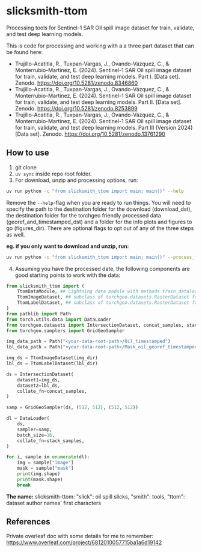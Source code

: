 # slicksmith-ttom
Processing tools for Sentinel-1 SAR Oil spill image dataset for train, validate, and test deep learning models.

This is code for processing and working with a a three part dataset that can be found here:

- Trujillo-Acatitla, R., Tuxpan-Vargas, J., Ovando-Vázquez, C., & Monterrubio-Martínez, E. (2024). Sentinel-1 SAR Oil spill image dataset for train, validate, and test deep learning models. Part I. [Data set]. Zenodo. https://doi.org/10.5281/zenodo.8346860
- Trujillo-Acatitla, R., Tuxpan-Vargas, J., Ovando-Vázquez, C., & Monterrubio-Martínez, E. (2024). Sentinel-1 SAR Oil spill image dataset for train, validate, and test deep learning models. Part II. [Data set]. Zenodo. https://doi.org/10.5281/zenodo.8253899
- Trujillo-Acatitla, R., Tuxpan-Vargas, J., Ovando-Vázquez, C., & Monterrubio-Martínez, E. (2024). Sentinel-1 SAR Oil spill image dataset for train, validate, and test deep learning models. Part III (Version 2024) [Data set]. Zenodo. https://doi.org/10.5281/zenodo.13761290


## How to use
1. git clone <this-repo>
2. `uv sync` inside repo root folder.
3. For download, unzip and processing options, run:

```bash
uv run python -c "from slicksmith_ttom import main; main()" --help
```
Remove the `--help`-flag when you are ready to run things. You will need to specify the path to the destination folder for the download (download_dst), the destination folder for the torchgeo friendly processed data (georef_and_timestamped_dst) and a folder for the info plots and figures to go (figures_dir). There are optional flags to opt out of any of the three steps as well. 

**eg. if you only want to download and unzip, run:**
```bash
uv run python -c "from slicksmith_ttom import main; main()" --process_for_torchgeo=0 --make_info_plots=0
```

4. Assuming you have the processed date, the following components are good starting points to work with the data:
```python
from slicksmith_ttom import (
    TtomDataModule, ## Lightning data module with methods train_dataloader(), etc. Uses custom BalancedRandomGeoSampler 
    TtomImageDataset, ## subclass of torchgeo.datasets.RasterDataset for images only
    TtomLabelDataset, ## subclass of torchgeo.datasets.RasterDataset for labels only (used with IntersectionDataset in TtomDataModule)
)
from pathlib import Path
from torch.utils.data import DataLoader
from torchgeo.datasets import IntersectionDataset, concat_samples, stack_samples
from torchgeo.samplers import GridGeoSampler

img_data_path = Path("<your-data-root-path>/Oil_timestamped")
lbl_data_path = Path("<your-data-root-path>/Mask_oil_georef_timestamped")

img_ds = TtomImageDataset(img_dir)
lbl_ds = TtomLabelDataset(lbl_dir)

ds = IntersectionDataset(
    dataset1=img_ds,
    dataset2=lbl_ds,
    collate_fn=concat_samples,
)

samp = GridGeoSampler(ds, (512, 512), (512, 512))

dl = DataLoader(
    ds,
    sampler=samp,
    batch_size=16,
    collate_fn=stack_samples,
)

for i, sample in enumerate(dl):
    img = sample["image"]
    mask = sample["mask"]
    print(img.shape)
    print(mask.shape)
    break

```


**The name:**
slicksmith-ttom: "slick": oil spill slicks, "smith": tools, "ttom": dataset author names' first characters

## References
Private overleaf doc with some details for me to remember: https://www.overleaf.com/project/6812010057715ba1a6d19142
